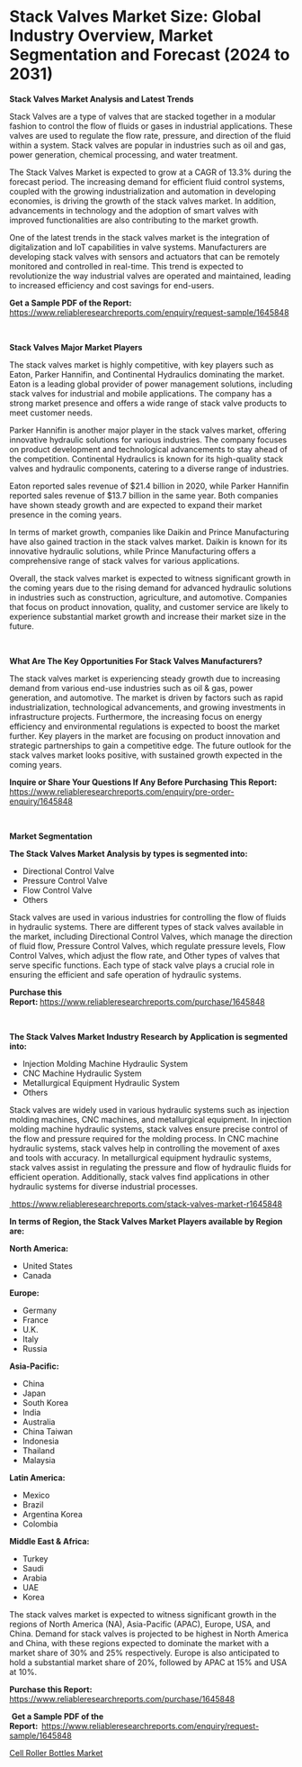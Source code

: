 <p><h1>Stack Valves Market Size: Global Industry Overview, Market Segmentation and Forecast (2024 to 2031)</h1></p><p><strong>Stack Valves Market Analysis and Latest Trends</strong></p>
<p><p>Stack Valves are a type of valves that are stacked together in a modular fashion to control the flow of fluids or gases in industrial applications. These valves are used to regulate the flow rate, pressure, and direction of the fluid within a system. Stack valves are popular in industries such as oil and gas, power generation, chemical processing, and water treatment.</p><p>The Stack Valves Market is expected to grow at a CAGR of 13.3% during the forecast period. The increasing demand for efficient fluid control systems, coupled with the growing industrialization and automation in developing economies, is driving the growth of the stack valves market. In addition, advancements in technology and the adoption of smart valves with improved functionalities are also contributing to the market growth.</p><p>One of the latest trends in the stack valves market is the integration of digitalization and IoT capabilities in valve systems. Manufacturers are developing stack valves with sensors and actuators that can be remotely monitored and controlled in real-time. This trend is expected to revolutionize the way industrial valves are operated and maintained, leading to increased efficiency and cost savings for end-users.</p></p>
<p><strong>Get a Sample PDF of the Report:&nbsp;</strong> <a href="https://www.reliableresearchreports.com/enquiry/request-sample/1645848">https://www.reliableresearchreports.com/enquiry/request-sample/1645848</a></p>
<p>&nbsp;</p>
<p><strong>Stack Valves Major Market Players</strong></p>
<p><p>The stack valves market is highly competitive, with key players such as Eaton, Parker Hannifin, and Continental Hydraulics dominating the market. Eaton is a leading global provider of power management solutions, including stack valves for industrial and mobile applications. The company has a strong market presence and offers a wide range of stack valve products to meet customer needs.</p><p>Parker Hannifin is another major player in the stack valves market, offering innovative hydraulic solutions for various industries. The company focuses on product development and technological advancements to stay ahead of the competition. Continental Hydraulics is known for its high-quality stack valves and hydraulic components, catering to a diverse range of industries.</p><p>Eaton reported sales revenue of $21.4 billion in 2020, while Parker Hannifin reported sales revenue of $13.7 billion in the same year. Both companies have shown steady growth and are expected to expand their market presence in the coming years.</p><p>In terms of market growth, companies like Daikin and Prince Manufacturing have also gained traction in the stack valves market. Daikin is known for its innovative hydraulic solutions, while Prince Manufacturing offers a comprehensive range of stack valves for various applications.</p><p>Overall, the stack valves market is expected to witness significant growth in the coming years due to the rising demand for advanced hydraulic solutions in industries such as construction, agriculture, and automotive. Companies that focus on product innovation, quality, and customer service are likely to experience substantial market growth and increase their market size in the future.</p></p>
<p>&nbsp;</p>
<p><strong>What Are The Key Opportunities For Stack Valves Manufacturers?</strong></p>
<p><p>The stack valves market is experiencing steady growth due to increasing demand from various end-use industries such as oil & gas, power generation, and automotive. The market is driven by factors such as rapid industrialization, technological advancements, and growing investments in infrastructure projects. Furthermore, the increasing focus on energy efficiency and environmental regulations is expected to boost the market further. Key players in the market are focusing on product innovation and strategic partnerships to gain a competitive edge. The future outlook for the stack valves market looks positive, with sustained growth expected in the coming years.</p></p>
<p><strong>Inquire or Share Your Questions If Any Before Purchasing This Report:</strong> <a href="https://www.reliableresearchreports.com/enquiry/pre-order-enquiry/1645848">https://www.reliableresearchreports.com/enquiry/pre-order-enquiry/1645848</a></p>
<p>&nbsp;</p>
<p><strong>Market Segmentation</strong></p>
<p><strong>The Stack Valves Market Analysis by types is segmented into:</strong></p>
<p><ul><li>Directional Control Valve</li><li>Pressure Control Valve</li><li>Flow Control Valve</li><li>Others</li></ul></p>
<p><p>Stack valves are used in various industries for controlling the flow of fluids in hydraulic systems. There are different types of stack valves available in the market, including Directional Control Valves, which manage the direction of fluid flow, Pressure Control Valves, which regulate pressure levels, Flow Control Valves, which adjust the flow rate, and Other types of valves that serve specific functions. Each type of stack valve plays a crucial role in ensuring the efficient and safe operation of hydraulic systems.</p></p>
<p><strong>Purchase this Report:&nbsp;</strong><a href="https://www.reliableresearchreports.com/purchase/1645848">https://www.reliableresearchreports.com/purchase/1645848</a></p>
<p>&nbsp;</p>
<p><strong>The Stack Valves Market Industry Research by Application is segmented into:</strong></p>
<p><ul><li>Injection Molding Machine Hydraulic System</li><li>CNC Machine Hydraulic System</li><li>Metallurgical Equipment Hydraulic System</li><li>Others</li></ul></p>
<p><p>Stack valves are widely used in various hydraulic systems such as injection molding machines, CNC machines, and metallurgical equipment. In injection molding machine hydraulic systems, stack valves ensure precise control of the flow and pressure required for the molding process. In CNC machine hydraulic systems, stack valves help in controlling the movement of axes and tools with accuracy. In metallurgical equipment hydraulic systems, stack valves assist in regulating the pressure and flow of hydraulic fluids for efficient operation. Additionally, stack valves find applications in other hydraulic systems for diverse industrial processes.</p></p>
<p><a href="https://www.reliableresearchreports.com/stack-valves-market-r1645848">&nbsp;https://www.reliableresearchreports.com/stack-valves-market-r1645848</a></p>
<p><strong>In terms of Region, the Stack Valves Market Players available by Region are:</strong></p>
<p>
    <p> <strong> North America: </strong>
        <ul>
            <li>United States</li>
            <li>Canada</li>
        </ul>
        </p> 
    <p> <strong> Europe: </strong>
        <ul>
            <li>Germany</li>
            <li>France</li>
            <li>U.K.</li>
            <li>Italy</li>
            <li>Russia</li>
        </ul>
        </p> 
    <p> <strong> Asia-Pacific: </strong>
        <ul>
            <li>China</li>
            <li>Japan</li>
            <li>South Korea</li>
            <li>India</li>
            <li>Australia</li>
            <li>China Taiwan</li>
            <li>Indonesia</li>
            <li>Thailand</li>
            <li>Malaysia</li>
        </ul>
        </p> 
    <p> <strong> Latin America: </strong>
        <ul>
            <li>Mexico</li>
            <li>Brazil</li>
            <li>Argentina Korea</li>
            <li>Colombia</li>
        </ul>
        </p> 
    <p> <strong> Middle East & Africa: </strong>
        <ul>
            <li>Turkey</li>
            <li>Saudi</li>
            <li>Arabia</li>
            <li>UAE</li>
            <li>Korea</li>
        </ul>
    </p>
    </p>
<p><p>The stack valves market is expected to witness significant growth in the regions of North America (NA), Asia-Pacific (APAC), Europe, USA, and China. Demand for stack valves is projected to be highest in North America and China, with these regions expected to dominate the market with a market share of 30% and 25% respectively. Europe is also anticipated to hold a substantial market share of 20%, followed by APAC at 15% and USA at 10%.</p></p>
<p><strong>Purchase this Report: </strong><a href="https://www.reliableresearchreports.com/purchase/1645848">https://www.reliableresearchreports.com/purchase/1645848</a></p>
<p>&nbsp;<strong>Get a Sample PDF of the Report:&nbsp;&nbsp;</strong><a href="https://www.reliableresearchreports.com/enquiry/request-sample/1645848">https://www.reliableresearchreports.com/enquiry/request-sample/1645848</a></p>
<p><strong></strong></p>
<p><p><a href="https://cautious-neon-760.notion.site/Cell-Roller-Bottles-Market-Research-Report-Its-History-and-Forecast-2024-to-2031-9707382be4bd4a70b1561c116b609bac">Cell Roller Bottles Market</a></p></p>